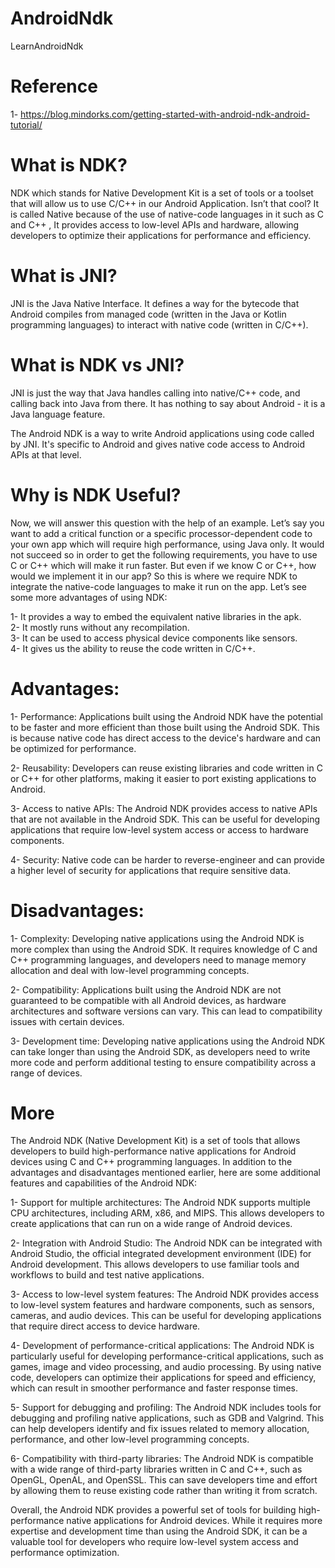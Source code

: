 # AndroidNdk
LearnAndroidNdk
# Reference
1- https://blog.mindorks.com/getting-started-with-android-ndk-android-tutorial/

# What is NDK?
NDK which stands for Native Development Kit is a set of tools or a toolset that will allow us to use C/C++ in our Android Application. Isn’t that cool? It is called Native because of the use of native-code languages in it such as C and C++ , It provides access to low-level APIs and hardware, allowing developers to optimize their applications for performance and efficiency.

# What is JNI?
JNI is the Java Native Interface. It defines a way for the bytecode that Android compiles from managed code (written in the Java or Kotlin programming languages) to interact with native code (written in C/C++).

# What is NDK vs JNI?
JNI is just the way that Java handles calling into native/C++ code, and calling back into Java from there. It has nothing to say about Android - it is a Java language feature.

The Android NDK is a way to write Android applications using code called by JNI. It's specific to Android and gives native code access to Android APIs at that level.

# Why is NDK Useful?
Now, we will answer this question with the help of an example. Let’s say you want to add a critical function or a specific processor-dependent code to your own app which will require high performance, using Java only. It would not succeed so in order to get the following requirements, you have to use C or C++ which will make it run faster. But even if we know C or C++, how would we implement it in our app? So this is where we require NDK to integrate the native-code languages to make it run on the app. Let’s see some more advantages of using NDK: 

1- It provides a way to embed the equivalent native libraries in the apk. <br />
2- It mostly runs without any recompilation. <br />
3- It can be used to access physical device components like sensors. <br />
4- It gives us the ability to reuse the code written in C/C++. <br />


# Advantages:

1- Performance: Applications built using the Android NDK have the potential to be faster and more efficient than those built using the Android SDK. This is because native code has direct access to the device's hardware and can be optimized for performance.  <br />

2- Reusability: Developers can reuse existing libraries and code written in C or C++ for other platforms, making it easier to port existing applications to Android.  <br />

3- Access to native APIs: The Android NDK provides access to native APIs that are not available in the Android SDK. This can be useful for developing applications that require low-level system access or access to hardware components.  <br />

4- Security: Native code can be harder to reverse-engineer and can provide a higher level of security for applications that require sensitive data.  <br />

# Disadvantages:

1- Complexity: Developing native applications using the Android NDK is more complex than using the Android SDK. It requires knowledge of C and C++ programming languages, and developers need to manage memory allocation and deal with low-level programming concepts.  <br />

2- Compatibility: Applications built using the Android NDK are not guaranteed to be compatible with all Android devices, as hardware architectures and software versions can vary. This can lead to compatibility issues with certain devices.  <br />

3- Development time: Developing native applications using the Android NDK can take longer than using the Android SDK, as developers need to write more code and perform additional testing to ensure compatibility across a range of devices.  <br />

# More

The Android NDK (Native Development Kit) is a set of tools that allows developers to build high-performance native applications for Android devices using C and C++ programming languages. In addition to the advantages and disadvantages mentioned earlier, here are some additional features and capabilities of the Android NDK: <br />

1- Support for multiple architectures: The Android NDK supports multiple CPU architectures, including ARM, x86, and MIPS. This allows developers to create applications that can run on a wide range of Android devices. <br />

2- Integration with Android Studio: The Android NDK can be integrated with Android Studio, the official integrated development environment (IDE) for Android development. This allows developers to use familiar tools and workflows to build and test native applications. <br />

3- Access to low-level system features: The Android NDK provides access to low-level system features and hardware components, such as sensors, cameras, and audio devices. This can be useful for developing applications that require direct access to device hardware. <br />

4- Development of performance-critical applications: The Android NDK is particularly useful for developing performance-critical applications, such as games, image and video processing, and audio processing. By using native code, developers can optimize their applications for speed and efficiency, which can result in smoother performance and faster response times. <br />

5- Support for debugging and profiling: The Android NDK includes tools for debugging and profiling native applications, such as GDB and Valgrind. This can help developers identify and fix issues related to memory allocation, performance, and other low-level programming concepts. <br />

6- Compatibility with third-party libraries: The Android NDK is compatible with a wide range of third-party libraries written in C and C++, such as OpenGL, OpenAL, and OpenSSL. This can save developers time and effort by allowing them to reuse existing code rather than writing it from scratch. <br />

Overall, the Android NDK provides a powerful set of tools for building high-performance native applications for Android devices. While it requires more expertise and development time than using the Android SDK, it can be a valuable tool for developers who require low-level system access and performance optimization.

